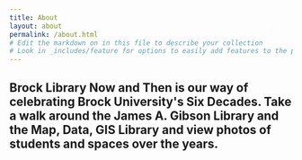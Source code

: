 ```yaml
---
title: About
layout: about
permalink: /about.html
# Edit the markdown on in this file to describe your collection
# Look in _includes/feature for options to easily add features to the page
---
```



## Brock Library Now and Then is our way of celebrating Brock University's Six Decades. Take a walk around the James A. Gibson Library and the Map, Data, GIS Library and view photos of students and spaces over the years.
